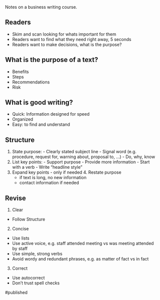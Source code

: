 Notes on a business writing course.

## Readers
- Skim and scan looking for whats important for them
- Readers want to find what they need right away, 5 seconds
- Readers want to make decisions, what is the purpose?

## What is the purpose of a text?
- Benefits
- Steps
- Recommendations
- Risk

## What is good writing?
- Quick: Information designed for speed
- Organized
- Easy: to find and understand

## Structure
1. State purpose:
        - Clearly stated subject line
        - Signal word (e.g. procedure, request for, warning about, proposal to, …)
        - Do, why, know
2. List key points:
        - Support purpose
        - Provide more information 
        - Start with a verb 
        - Write “headline style”
3. Expand key points 
        - only if needed
    4. Restate purpose
    - if text is long, no new information
    - contact information if needed

## Revise
1. Clear
- Follow Structure
2. Concise
- Use lists
- Use active voice, e.g. staff attended meeting vs was meeting attended by staff 
- Use simple, strong verbs
- Avoid wordy and redundant phrases, e.g. as matter of fact vs in fact
3. Correct 
- Use autocorrect
- Don’t trust spell checks

#published